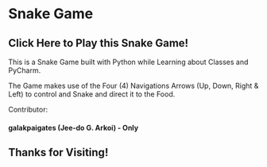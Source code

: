 # Snake Game

## Click Here to Play this Snake Game!

This is a Snake Game built with Python while Learning about Classes and PyCharm.

The Game makes use of the Four (4) Navigations Arrows (Up, Down, Right & Left) to control and Snake and direct it to the Food.

Contributor:

#### galakpaigates (Jee-do G. Arkoi) - Only

## Thanks for Visiting!
